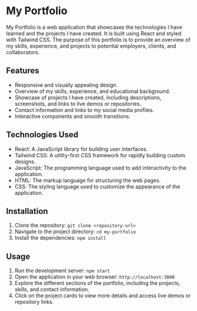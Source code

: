 # My Portfolio

My Portfolio is a web application that showcases the technologies I have learned and the projects I have created. It is built using React and styled with Tailwind CSS. The purpose of this portfolio is to provide an overview of my skills, experience, and projects to potential employers, clients, and collaborators.

## Features

- Responsive and visually appealing design.
- Overview of my skills, experience, and educational background.
- Showcase of projects I have created, including descriptions, screenshots, and links to live demos or repositories.
- Contact information and links to my social media profiles.
- Interactive components and smooth transitions.

## Technologies Used

- React: A JavaScript library for building user interfaces.
- Tailwind CSS: A utility-first CSS framework for rapidly building custom designs.
- JavaScript: The programming language used to add interactivity to the application.
- HTML: The markup language for structuring the web pages.
- CSS: The styling language used to customize the appearance of the application.

## Installation

1. Clone the repository: `git clone <repository-url>`
2. Navigate to the project directory: `cd my-portfolio`
3. Install the dependencies: `npm install`

## Usage

1. Run the development server: `npm start`
2. Open the application in your web browser: `http://localhost:3000`
3. Explore the different sections of the portfolio, including the projects, skills, and contact information.
4. Click on the project cards to view more details and access live demos or repository links.
